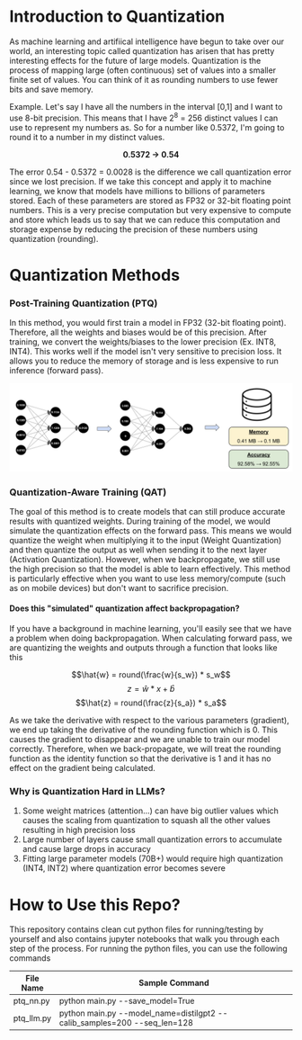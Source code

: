# Introduction to Quantization

As machine learning and artifiical intelligence have begun to take over our world, an interesting topic called quantization has arisen that has pretty interesting effects for the future of large models. Quantization is the process of mapping large (often continuous) set of values into a smaller finite set of values. You can think of it as rounding numbers to use fewer bits and save memory.

Example. Let's say I have all the numbers in the interval [0,1] and I want to use 8-bit precision. This means that I have 2<sup>8</sup> = 256 distinct values I can use to represent my numbers as.
So for a number like 0.5372, I'm  going to round it to a number in my distinct values.

**<p align="center"> 0.5372 &rarr; 0.54 </p>**

The error 0.54 - 0.5372 = 0.0028 is the difference we call quantization error since we lost precision. If we take this concept and apply it to machine learning, we know that models have millions to billions of parameters stored. Each of these parameters are stored as FP32 or 32-bit floating point numbers. This is a very precise computation but very expensive to compute and store which leads us to say that we can reduce this computation and storage expense by reducing the precision of these numbers using quantization (rounding).

# Quantization Methods

### Post-Training Quantization (PTQ)

In this method, you would first train a model in FP32 (32-bit floating point). Therefore, all the weights and biases would be of this precision. After training, we convert the weights/biases to the lower precision (Ex. INT8, INT4). This works well if the model isn't very sensitive to precision loss. It allows you to reduce the memory of storage and is less expensive to run inference (forward pass).

![Post-Training Quantization](quantization_ptq.png?refresh=1)

### Quantization-Aware Training (QAT)

The goal of this method is to create models that can still produce accurate results with quantized weights. During training of the model, we would simulate the quantization effects on the forward pass. This means we would quantize the weight when multiplying it to the input (Weight Quantization) and then quantize the output as well when sending it to the next layer (Activation Quantization). However, when we backpropagate, we still use the high precision so that the model is able to learn effectively. This method is particularly effective when you want to use less memory/compute (such as on mobile devices) but don't want to sacrifice precision.

#### Does this "simulated" quantization affect backpropagation?

If you have a background in machine learning, you'll easily see that we have a problem when doing backpropagation. When calculating forward pass, we are quantizing the weights and outputs through a function that looks like this

$$\hat{w} = round(\frac{w}{s_w}) * s_w$$
$$z = \hat{w}*x + \hat{b}$$
$$\hat{z} = round(\frac{z}{s_a}) * s_a$$

As we take the derivative with respect to the various parameters (gradient), we end up taking the derivative of the rounding function which is 0. This causes the gradient to disappear and we are unable to train our model correctly. Therefore, when we back-propagate, we will treat the rounding function as the identity function so that the derivative is 1 and it has no effect on the gradient being calculated.

### Why is Quantization Hard in LLMs?

1. Some weight matrices (attention...) can have big outlier values which causes the scaling from quantization to squash all the other values resulting in high precision loss
2. Large number of layers cause small quantization errors to accumulate and cause large drops in accuracy
3. Fitting large parameter models (70B+) would require high quantization (INT4, INT2) where quantization error becomes severe

# How to Use this Repo?

This repository contains clean cut python files for running/testing by yourself and also contains jupyter notebooks that walk you through each step of the process. For running the python files, you can use the following commands

| File Name | Sample Command |
|----------|--------|
| ptq_nn.py | python main.py --save_model=True |
| ptq_llm.py | python main.py --model_name=distilgpt2 --calib_samples=200 --seq_len=128 |
